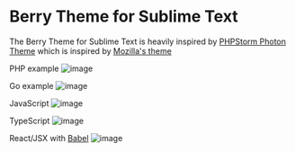 # Berry Theme for Sublime Text

The Berry Theme for Sublime Text is heavily inspired by [PHPStorm Photon Theme](https://github.com/brendt/phpstorm-photon-theme) which is inspired by [Mozilla's theme](https://blog.nightly.mozilla.org/2017/09/11/developer-tools-visual-refresh-coming-to-nightly/)

PHP example
![image](https://user-images.githubusercontent.com/4511175/236653208-fe6beb03-634b-4ab4-a729-f1a6e77d34f4.png)

Go example
![image](https://user-images.githubusercontent.com/4511175/236677900-a9ae03b4-9ccd-4fb9-b457-df1308bc3228.png)

JavaScript
![image](https://user-images.githubusercontent.com/4511175/236678589-3340da45-81bd-4281-aff5-260fad7a4151.png)

TypeScript
![image](https://user-images.githubusercontent.com/4511175/236678414-2dbadd6d-5b3c-47a4-8bff-7a434a2842fa.png)

React/JSX with [Babel](https://github.com/babel/babel-sublime)
![image](https://user-images.githubusercontent.com/4511175/236678341-086de5d7-40a9-4dbb-b9c3-fda348c3da80.png)
